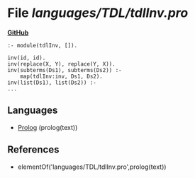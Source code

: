 # File _languages/TDL/tdlInv.pro_
**[GitHub](https://github.com/softlang/yas/blob/master/languages/TDL/tdlInv.pro)**
```
:- module(tdlInv, []).

inv(id, id).
inv(replace(X, Y), replace(Y, X)).
inv(subterms(Ds1), subterms(Ds2)) :-
    map(tdlInv:inv, Ds1, Ds2).
inv(list(Ds1), list(Ds2)) :-
...
```

## Languages
* [Prolog](../languages/Prolog.md) (prolog(text))

## References
* elementOf('languages/TDL/tdlInv.pro',prolog(text))
